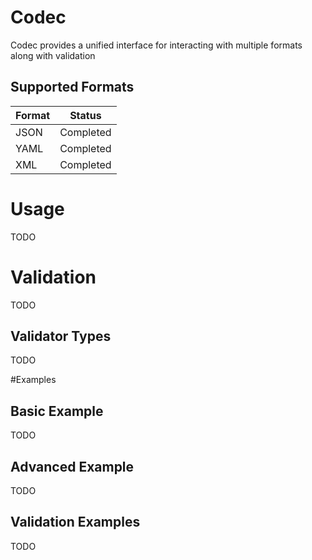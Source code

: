 # Codec
Codec provides a unified interface for interacting with multiple formats along with validation


## Supported  Formats
| Format |  Status   |
|:-------|:---------:|
| JSON   | Completed |
| YAML   | Completed |
| XML    | Completed |

# Usage
TODO
# Validation
TODO

## Validator Types
TODO



#Examples

## Basic Example
TODO

## Advanced Example
TODO

## Validation Examples
TODO
